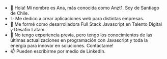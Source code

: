 - 👋 Hola! Mi nombre es Ana, más conocida como Anzt1. Soy de Santiago de Chile.
- ✨ Me dedico a crear aplicaciones web para distintas empresas.
- 🌱 Me formé como desarrolladora Full Stack Javascript en Talento Digital y Desafío Latam.
- 💞️ No tengo experiencia previa, pero tengo los conocimientos de las últimas actualizaciones en programación con Javascript y toda la energía para innovar en soluciones. Contáctame!
- 📫 Pueden escribirme por medio de LinkedIn.

